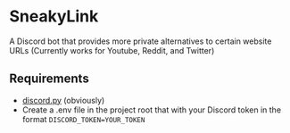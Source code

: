 # SneakyLink
A Discord bot that provides more private alternatives to certain website URLs (Currently works for Youtube, Reddit, and Twitter)

## Requirements 
* [discord.py](https://discordpy.readthedocs.io/en/stable/intro.html#installing) (obviously)
* Create a .env file in the project root that with your Discord token in the format
```DISCORD_TOKEN=YOUR_TOKEN```
